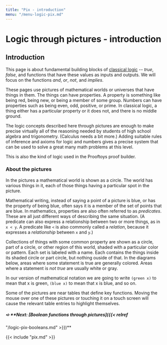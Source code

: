 ```yaml
---
title: "Pix - introduction"
menu: "/menu-logic-pix.md"
---
```


# Logic through pictures - introduction

## Introduction

This page is about fundamental building blocks of
<a href="http://en.wikipedia.org/wiki/Classical_logic" target=_blank>
classical logic</a> -- *true*, *false*, and functions that
have these values as inputs and outputs.  We will focus on the
functions *and*, *or*, *not*, and *implies*.

These pages use pictures of mathematical worlds or universes that have
things in them.  The things can have properties.  A property is
something like being red, being new, or being a member of some group.
Numbers can have properties such as being even, odd, positive, or
prime.  In classical logic, a thing either has a particular property
or it does not, and there is no middle ground.

The logic concepts described here through pictures are enough to make
precise virtually all of the reasoning needed by students of high
school algebra and trigonometry. (Calculus needs a bit more.)  Adding
suitable rules of inference and axioms for logic and numbers gives a
precise system that can be used to solve a great many math problems at
this level.

This is also the kind of logic used in the Prooftoys proof builder.

### About the pictures

<canvas id=canvasA width=210 height=210></canvas>
<canvas id=canvasB width=210 height=210></canvas>
<canvas id=canvasC width=210 height=210></canvas>

In the pictures a mathematical world is shown as a circle.  The world
has various things in it, each of those things having a particular
spot in the picture.

Mathematical writing, instead of saying a point of a picture is blue,
or has the property of being blue, often says it is a member of the
set of points that are blue.  In mathematics, properties are also
often referred to as *predicates*.  These are all just different
ways of describing the same situation.  (A predicate can also
express a relationship between two or more things, as in
`x < y`.  A predicate like `<` is also commonly called a *relation*, because it expresses a *relationship* between `x` and `y`.)

Collections of things with some common property are shown as a circle, part
of a circle, or other region of this world, shaded with a particular
color or pattern.  Each set is labeled with a name.  Each contains the
things inside its shaded circle or part circle, but nothing ouside of
that.  In the diagrams below, areas where some statement is true are
generally colored.  Areas where a statement is *not true* are
usually white or gray.

In our version of mathematical notation we are going to write
`(green x)` to mean that x is green,
`(blue x)` to mean that x is blue, and so on.

Some of the pictures are near tables that define key functions.
Moving the mouse over one of these pictures or touching it on a touch
screen will cause the relevant table entries to highlight themselves.

##### &#x27aa; **Next: [Boolean functions through pictures]({{< relref
"/logic-pix-booleans.md" >}})**

{{< include "pix.md" >}}
